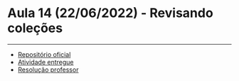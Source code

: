 # Aula 14 (22/06/2022) - Revisando coleções

---

- [Repositório oficial](https://github.com/wssantanna/mercado-eletr-nico-0522cdmencn01bred/tree/main/14)
- [Atividade entregue](https://github.com/marceloalvees/Aula14.git)
- [Resolução professor](./Atividade14_ResolucaoProfessor.cs)
